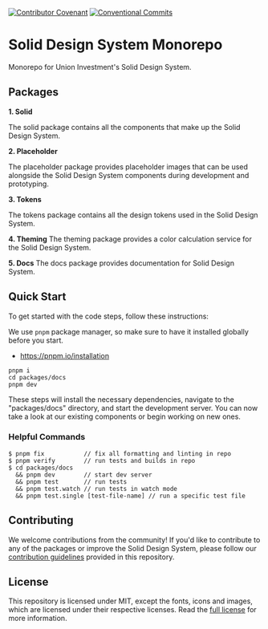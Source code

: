 [![Contributor Covenant](https://img.shields.io/badge/Contributor%20Covenant-2.1-4baaaa.svg)](CODE_OF_CONDUCT.md)
[![Conventional Commits](https://img.shields.io/badge/Conventional%20Commits-1.0.0-pink.svg)](https://conventionalcommits.org)

# Solid Design System Monorepo

Monorepo for Union Investment's Solid Design System.

## Packages

**1. Solid**

The solid package contains all the components that make up the Solid Design System.

**2. Placeholder**

The placeholder package provides placeholder images that can be used alongside the Solid Design System components during development and prototyping.

**3. Tokens**

The tokens package contains all the design tokens used in the Solid Design System.

**4. Theming**
The theming package provides a color calculation service for the Solid Design System.

**5. Docs**
The docs package provides documentation for Solid Design System.

## Quick Start

To get started with the code steps, follow these instructions:

We use `pnpm` package manager, so make sure to have it installed globally before you start.

- https://pnpm.io/installation

```
pnpm i
cd packages/docs
pnpm dev
```

These steps will install the necessary dependencies, navigate to the "packages/docs" directory, and start the development server. You can now take a look at our existing components or begin working on new ones.

### Helpful Commands

```
$ pnpm fix           // fix all formatting and linting in repo
$ pnpm verify        // run tests and builds in repo
$ cd packages/docs
  && pnpm dev        // start dev server
  && pnpm test       // run tests
  && pnpm test.watch // run tests in watch mode
  && pnpm test.single [test-file-name] // run a specific test file
```

## Contributing

We welcome contributions from the community! If you'd like to contribute to any of the packages or improve the Solid Design System, please follow our [contribution guidelines](CONTRIBUTING.md) provided in this repository.

## License

This repository is licensed under MIT, except the fonts, icons and images, which are licensed under their respective licenses. Read the [full license](./packages/components/LICENSE.md) for more information.
